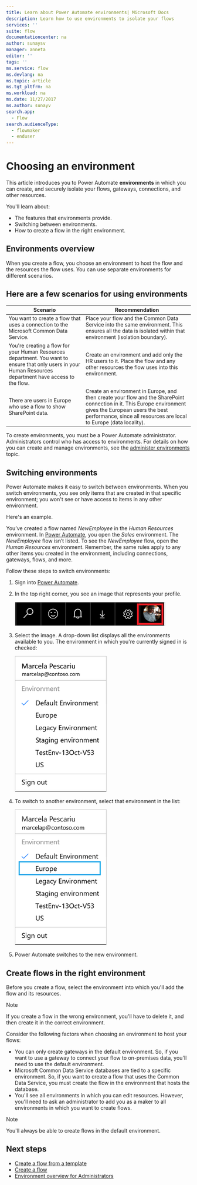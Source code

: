 ```yaml
---
title: Learn about Power Automate environments| Microsoft Docs
description: Learn how to use environments to isolate your flows
services: ''
suite: flow
documentationcenter: na
author: sunaysv
manager: anneta
editor: ''
tags: ''
ms.service: flow
ms.devlang: na
ms.topic: article
ms.tgt_pltfrm: na
ms.workload: na
ms.date: 11/27/2017
ms.author: sunayv
search.app: 
  - Flow
search.audienceType: 
  - flowmaker
  - enduser
---
```

# Choosing an environment


This article introduces you to Power Automate **environments** in which you can create, and securely isolate your flows, gateways, connections, and other resources.

You'll learn about:

* The features that environments provide.
* Switching between environments.
* How to create a flow in the right environment.

## Environments overview

When you create a flow, you choose an environment to host the flow and the resources the flow uses. You can use separate environments for different scenarios.

## Here are a few scenarios for using environments

Scenario|Recommendation
-----|-----
You want to create a flow that uses a connection to the Microsoft Common Data Service.|Place your flow and the Common Data Service into the same environment. This ensures all the data is isolated within that environment (isolation boundary).
You're creating a flow for your Human Resources department. You want to ensure that only users in your Human Resources department have access to the flow.|Create an environment and add only the HR users to it. Place the flow and any other resources the flow uses into this environment.
There are users in Europe who use a flow to show SharePoint data.|Create an environment in Europe, and then create your flow and the SharePoint connection in it. This Europe environment gives the European users the best performance, since all resources are local to Europe (data locality).

To create environments, you must be a Power Automate administrator. Administrators control who has access to environments. For details on how you can create and manage environments, see the [administer environments](environments-overview-admin.md) topic.

## Switching environments

Power Automate makes it easy to switch between environments. When you switch environments, you see only items that are created in that specific environment; you won't see or have access to items in any other environment.

Here's an example.

You’ve created a flow named *NewEmployee* in the *Human Resources* environment. In [Power Automate](https://flow.microsoft.com), you open the *Sales* environment. The *NewEmployee* flow isn’t listed. To see the *NewEmployee* flow, open the *Human Resources* environment. Remember, the same rules apply to any other items you created in the environment, including connections, gateways, flows, and more.

Follow these steps to switch environments:

1. Sign into [Power Automate](https://flow.microsoft.com).
1. In the top right corner, you see an image that represents your profile.

   ![profile image](./media/environments-overview-maker/default-environment.png)

1. Select the image. A drop-down list displays all the environments available to you. The environment in which you're currently signed in is checked:

   ![list of environments image](./media/environments-overview-maker/all-environments.png)
1. To switch to another environment, select that environment in the list:

   ![select an environment to switch to](./media/environments-overview-maker/select-europe.png)
1. Power Automate switches to the new environment.

## Create flows in the right environment

Before you create a flow, select the environment into which you'll add the flow and its resources.

> [!NOTE]
> If you create a flow in the wrong environment, you'll have to delete it, and then create it in the correct environment.

Consider the following factors when choosing an environment to host your flows:

* You can only create gateways in the default environment. So, if you want to use a gateway to connect your flow to on-premises data, you'll need to use the default environment.
* Microsoft Common Data Service databases are tied to a specific environment. So, if you want to create a flow that uses the Common Data Service, you must create the flow in the environment that hosts the database.
* You'll see all environments in which you can edit resources. However, you'll need to ask an administrator to add you as a maker to all environments in which you want to create flows.

> [!NOTE]
> You'll always be able to create flows in the default environment.

## Next steps

* [Create a flow from a template](get-started-logic-template.md)
* [Create a flow](get-started-logic-flow.md)
* [Environment overview for Administrators](environments-overview-admin.md)
